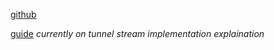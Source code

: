 [github](https://github.com/xnuter/http-tunnel)

[guide](https://xnuter.medium.com/writing-a-modern-http-s-tunnel-in-rust-56e70d898700)
*currently on tunnel stream implementation explaination*


